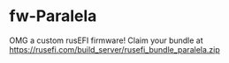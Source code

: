 # fw-Paralela

OMG a custom rusEFI firmware! Claim your bundle at https://rusefi.com/build_server/rusefi_bundle_paralela.zip
